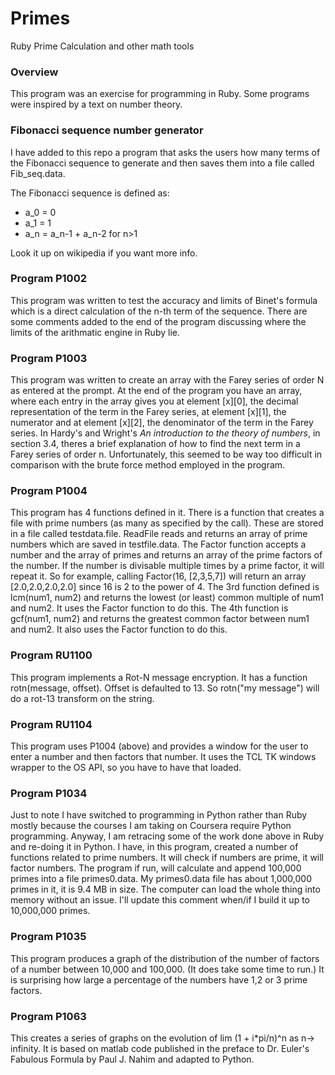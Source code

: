 # Primes
Ruby Prime Calculation and other math tools

### Overview
This program was an exercise for programming in Ruby.  Some programs were inspired by a text on number theory.

### Fibonacci sequence number generator

I have added to this repo a program that asks the users how many terms of the Fibonacci sequence to generate and then saves them into a file called Fib_seq.data.

The Fibonacci sequence is defined as:
* a_0 = 0
* a_1 = 1
* a_n = a_n-1 + a_n-2 for n>1

Look it up on wikipedia if you want more info.

### Program P1002
This program was written to test the accuracy and limits of Binet's formula which is a direct calculation of the n-th term of the sequence.  There are some comments added to the end of the program discussing where the limits of the arithmatic engine in Ruby lie.

### Program P1003
This program was written to create an array with the Farey series of order N as entered at the prompt.  At the end of the program you have an array, where each entry in the array gives you at element [x][0], the decimal representation of the term in the Farey series, at element [x][1], the numerator and at element [x][2], the denominator of the term in the Farey series.  In Hardy's and Wright's *An introduction to the theory of numbers*, in section 3.4, theres a brief explanation of how to find the next term in a Farey series of order n.  Unfortunately, this seemed to be way too difficult in comparison with the brute force method employed in the program.

### Program P1004
This program has 4 functions defined in it.  There is a function that creates a file with prime numbers (as many as specified by the call).  These are stored in a file called testdata.file.  ReadFile reads and returns an array of prime numbers which are saved in testfile.data.  The Factor function accepts a number and the array of primes and returns an array of the prime factors of the number.  If the number is divisable multiple times by a prime factor, it will repeat it.  So for example, calling Factor(16, [2,3,5,7]) will return an array [2.0,2.0,2.0,2.0]  since 16 is 2 to the power of 4.
The 3rd function defined is lcm(num1, num2) and returns the lowest (or least) common multiple of num1 and num2.  It uses the Factor function to do this.
The 4th function is gcf(num1, num2) and returns the greatest common factor between num1 and num2.  It also uses the Factor function to do this.

### Program RU1100
This program implements a Rot-N message encryption.  It has a function rotn(message, offset).  Offset is defaulted to 13.  So rotn("my message") will do a rot-13 transform on the string.

### Program RU1104
This program uses P1004 (above) and provides a window for the user to enter a number and then factors that number.  It uses the TCL TK windows wrapper to the OS API, so you have to have that loaded.

### Program P1034
Just to note I have switched to programming in Python rather than Ruby mostly because the courses I am taking on Coursera require Python programming.  Anyway, I am retracing some of the work done above in Ruby and re-doing it in Python.
I have, in this program, created a number of functions related to prime numbers.  It will check if numbers are prime, it will factor numbers.  The program if run, will calculate and append 100,000 primes into a file primes0.data.  My primes0.data file has about 1,000,000 primes in it, it is 9.4 MB in size.  The computer can load the whole thing into memory without an issue.  I'll update this comment when/if I build it up to 10,000,000 primes.

### Program P1035
This program produces a graph of the distribution of the number of factors of a number between 10,000 and 100,000.  (It does take some time to run.)  It is surprising how large a percentage of the numbers have 1,2 or 3 prime factors.

### Program P1063
This creates a series of graphs on the evolution of lim (1 + i*pi/n)^n as n-> infinity.  It is based on matlab code published in the preface to Dr. Euler's Fabulous Formula by Paul J. Nahim and adapted to Python.
